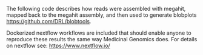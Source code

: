 The following code describes how reads were assembled with megahit, mapped back to the megahit assembly, and then used to generate blobplots https://github.com/DRL/blobtools.

Dockerized nextflow workflows are included that should enable anyone to reproduce these results the same way Medicinal Genomics does.
For details on nextflow see:
https://www.nextflow.io/

